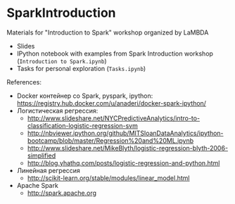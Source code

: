 # SparkIntroduction
Materials for "Introduction to Spark" workshop organized by LaMBDA

  * Slides
  * IPython notebook with examples from Spark Introduction workshop (`Introduction to Spark.ipynb`)
  * Tasks for personal exploration (`Tasks.ipynb`)

References:

  * Docker контейнер со Spark, pyspark, ipython: https://registry.hub.docker.com/u/anaderi/docker-spark-ipython/
  * Логистическая регрессия:
    - http://www.slideshare.net/NYCPredictiveAnalytics/intro-to-classification-logistic-regression-svm
    - http://nbviewer.ipython.org/github/MITSloanDataAnalytics/ipython-bootcamp/blob/master/Regression%20and%20ML.ipynb
    - http://www.slideshare.net/MikeBlyth/logistic-regression-blyth-2006-simplified
    - http://blog.yhathq.com/posts/logistic-regression-and-python.html
  * Линейная регрессия
    - http://scikit-learn.org/stable/modules/linear_model.html
  * Apache Spark
    - http://spark.apache.org


